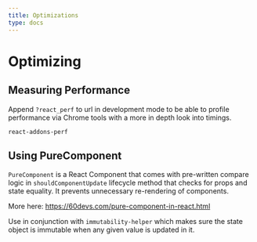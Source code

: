 ```yaml
---
title: Optimizations
type: docs
---
```


# Optimizing

## Measuring Performance

Append `?react_perf` to url in development mode to be able to profile performance
via Chrome tools with a more in depth look into timings.

`react-addons-perf`

## Using PureComponent

`PureComponent` is a React Component that comes with pre-written compare logic in `shouldComponentUpdate` lifecycle method that checks for props and state equality. It prevents unnecessary re-rendering of components.

More here: https://60devs.com/pure-component-in-react.html

Use in conjunction with `immutability-helper` which makes sure the state object
is immutable when any given value is updated in it.
